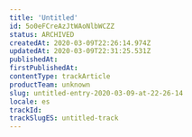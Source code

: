 ```yaml
---
title: 'Untitled'
id: 5o0eFCreAzJtWAoNlbWCZZ
status: ARCHIVED
createdAt: 2020-03-09T22:26:14.974Z
updatedAt: 2020-03-09T22:31:25.531Z
publishedAt: 
firstPublishedAt: 
contentType: trackArticle
productTeam: unknown
slug: untitled-entry-2020-03-09-at-22-26-14
locale: es
trackId: 
trackSlugES: untitled-track
---
```



